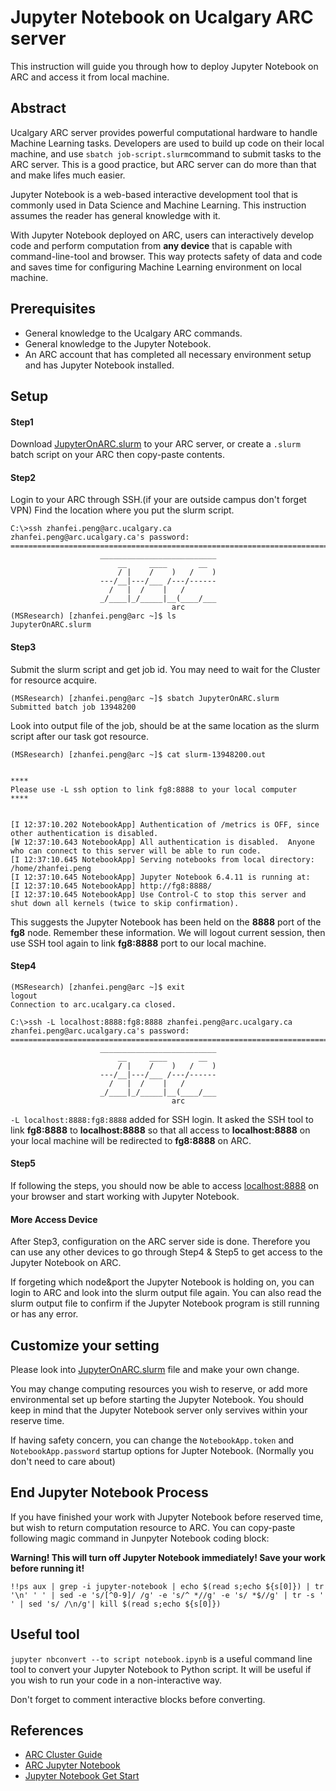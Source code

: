 # Jupyter Notebook on Ucalgary ARC server
This instruction will guide you through how to deploy Jupyter Notebook on ARC and access it from local machine.

## Abstract
Ucalgary ARC server provides powerful computational hardware to handle Machine Learning tasks. 
Developers are used to build up code on their local machine, and use `sbatch job-script.slurm`command to submit tasks to the ARC server. 
This is a good practice, but ARC server can do more than that and make lifes much easier.

Jupyter Notebook is a web-based interactive development tool that is commonly used in Data Science and Machine Learning. 
This instruction assumes the reader has general knowledge with it. 

With Jupyter Notebook deployed on ARC, users can interactively develop code and perform computation from **any device** that is capable with command-line-tool and browser.
This way protects safety of data and code and saves time for configuring Machine Learning environment on local machine. 

## Prerequisites
+ General knowledge to the Ucalgary ARC commands.
+ General knowledge to the Jupyter Notebook.
+ An ARC account that has completed all necessary environment setup and has Jupyter Notebook installed.
## Setup
#### Step1
Download [JupyterOnARC.slurm](./JupyterOnARC.slurm) to your ARC server, or create a `.slurm` batch script on your ARC then copy-paste contents.

#### Step2
Login to your ARC through SSH.(if your are outside campus don't forget VPN) Find the location where you put the slurm script.
```
C:\>ssh zhanfei.peng@arc.ucalgary.ca
zhanfei.peng@arc.ucalgary.ca's password:
===========================================================================
                    __________________________
                        __     ____       __
                        / |    /    )   /    )
                    ---/__|---/___ /---/------
                      /   |  /    |   /
                    _/____|_/_____|__(____/___
                                    arc
(MSResearch) [zhanfei.peng@arc ~]$ ls
JupyterOnARC.slurm
```
#### Step3
Submit the slurm script and get job id. You may need to wait for the Cluster for resource acquire.
```
(MSResearch) [zhanfei.peng@arc ~]$ sbatch JupyterOnARC.slurm
Submitted batch job 13948200
```

Look into output file of the job, should be at the same location as the slurm script after our task got resource.
```
(MSResearch) [zhanfei.peng@arc ~]$ cat slurm-13948200.out


****
Please use -L ssh option to link fg8:8888 to your local computer
****


[I 12:37:10.202 NotebookApp] Authentication of /metrics is OFF, since other authentication is disabled.
[W 12:37:10.643 NotebookApp] All authentication is disabled.  Anyone who can connect to this server will be able to run code.
[I 12:37:10.645 NotebookApp] Serving notebooks from local directory: /home/zhanfei.peng
[I 12:37:10.645 NotebookApp] Jupyter Notebook 6.4.11 is running at:
[I 12:37:10.645 NotebookApp] http://fg8:8888/
[I 12:37:10.645 NotebookApp] Use Control-C to stop this server and shut down all kernels (twice to skip confirmation).
```

This suggests the Jupyter Notebook has been held on the **8888** port of the **fg8** node. Remember these information.
We will logout current session, then use SSH tool again to link **fg8:8888** port to our local machine.

#### Step4
```
(MSResearch) [zhanfei.peng@arc ~]$ exit
logout
Connection to arc.ucalgary.ca closed.

C:\>ssh -L localhost:8888:fg8:8888 zhanfei.peng@arc.ucalgary.ca
zhanfei.peng@arc.ucalgary.ca's password:
===========================================================================
                    __________________________
                        __     ____       __
                        / |    /    )   /    )
                    ---/__|---/___ /---/------
                      /   |  /    |   /
                    _/____|_/_____|__(____/___
                                    arc
```

`-L localhost:8888:fg8:8888` added for SSH login. 
It asked the SSH tool to link **fg8:8888** to **localhost:8888** so that all access to  **localhost:8888** on your local machine will be redirected to **fg8:8888** on ARC.

#### Step5
If following the steps, you should now be able to access [localhost:8888](http://localhost:8888/) on your browser and start working with Jupyter Notebook.

#### More Access Device
After Step3, configuration on the ARC server side is done. Therefore you can use any other devices to go through Step4 & Step5 to get access to the Jupyter Notebook on ARC.

If forgeting which node&port the Jupyter Notebook is holding on, you can login to ARC and look into the slurm output file again.
You can also read the slurm output file to confirm if the Jupyter Notebook program is still running or has any error.

## Customize your setting
Please look into [JupyterOnARC.slurm](./JupyterOnARC.slurm) file and make your own change. 

You may change computing resources you wish to reserve, or add more environmental set up before starting the Jupyter Notebook. 
You should keep in mind that the Jupyter Notebook server only servives within your reserve time.

If having safety concern, you can change the `NotebookApp.token` and `NotebookApp.password` startup options for Jupter Notebook.
(Normally you don't need to care about)

## End Jupyter Notebook Process
If you have finished your work with Jupyter Notebook before reserved time, but wish to return computation resource to ARC.
You can copy-paste following magic command in Junpyter Notebook coding block:

**Warning! This will turn off Jupyter Notebook immediately! Save your work before running it!**

```
!!ps aux | grep -i jupyter-notebook | echo $(read s;echo ${s[0]}) | tr '\n' ' ' | sed -e 's/[^0-9]/ /g' -e 's/^ *//g' -e 's/ *$//g' | tr -s ' ' | sed 's/ /\n/g'| kill $(read s;echo ${s[0]}) 
```
## Useful tool
`jupyter nbconvert --to script notebook.ipynb` is a useful command line tool to convert your Jupyter Notebook to Python script. 
It will be useful if you wish to run your code in a non-interactive way.

Don't forget to comment interactive blocks before converting.

## References
- [ARC Cluster Guide](https://rcs.ucalgary.ca/ARC_Cluster_Guide)
- [ARC Jupyter Notebook](https://rcs.ucalgary.ca/Jupyter_Notebooks#ARC)
- [Jupyter Notebook Get Start](https://jupyter-notebook-beginner-guide.readthedocs.io/en/latest/what_is_jupyter.html)
